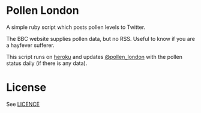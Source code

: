 # Pollen London

A simple ruby script which posts pollen levels to Twitter.

The BBC website supplies pollen data, but no RSS.
Useful to know if you are a hayfever sufferer.

This script runs on [heroku](http://www.heroku.com) and updates [@pollen_london](http://twitter.com/pollen_london) with the pollen status daily (if there is any data).

# License
See [LICENCE](LICENCE)
